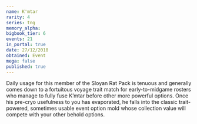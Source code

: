 ```yaml
---
name: K'mtar
rarity: 4
series: tng
memory_alpha:
bigbook_tier: 6
events: 21
in_portal: true
date: 27/12/2018
obtained: Event
mega: false
published: true
---
```


Daily usage for this member of the Sloyan Rat Pack is tenuous and generally comes down to a fortuitous voyage trait match for early-to-midgame rosters who manage to fully fuse K’mtar before other more powerful options. Once his pre-cryo usefulness to you has evaporated, he falls into the classic trait-powered, sometimes usable event option mold whose collection value will compete with your other behold options.
